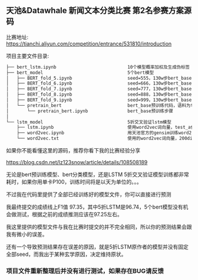 ## 天池&Datawhale 新闻文本分类比赛 第2名参赛方案源码

比赛地址:
https://tianchi.aliyun.com/competition/entrance/531810/introduction

项目主要文件目录:
```bash
├── bert_lstm.ipynb                           10个模型概率加权及生成伪标签  
├── bert_model                                5个bert模型  
│   ├── BERT_fold_5.ipynb                     seed=555，130w步bert_base模型，使用test_a伪标签  
│   ├── BERT_fold_6.ipynb                     seed=666，130w步bert_base模型，使用test_a伪标签  
│   ├── BERT_fold_7.ipynb                     seed=777，130w步bert_base模型，使用test_a伪标签  
│   ├── BERT_fold_8.ipynb                     seed=888，130w步bert_base模型，使用test_a伪标签  
│   ├── BERT_fold_9.ipynb                     seed=999，130w步bert_base模型，使用test_a伪标签  
│   └── pretrain_bert                         bert_base预训练代码，语料为train_set + test_a  
│       └── pretrain_bert.ipynb               bert_base预训练步骤  
│         
└── lstm_model                                5折交叉验证lstm模型  
    ├── lstm.ipynb                            使用word2vec词向量，test_a伪标签  
    ├── word2vec.ipynb                        用天池官方的gensim训练word2vec代码，训练200维词向量，语料为train_set + test_a  
    └── word2vec.txt                          使用的word2vec词向量，200dim，10window，10iter  
```

如果你不能看懂这里的源码，推荐你看下我的比赛经验分享

https://blog.csdn.net/lz123snow/article/details/108508189

无论是bert预训练模型、bert分类模型，还是LSTM 5折交叉验证模型训练都非常耗时，如果你用单卡P100，训练时间将是以天为单位的。。。

不过我在代码里提供了全部已经训练好的模型文件，你可以直接进行预测

我最终提交的成绩线上F1值 97.35，其中5折LSTM是96.74，5个bert模型没有机会做测试，根据之前的成绩推测应该在97.25左右。  

我这里提供的模型文件与我在比赛时提交的并不完全相同，所以你的预测结果会跟我有微小的误差。  

还有一个导致预测结果存在误差的原因，就是5折LSTM原作者的模型并没有固定全部seed，而我出于某种玄学原因，决定维持原状。

### 项目文件重新整理后并没有进行测试，如果存在BUG请反馈
